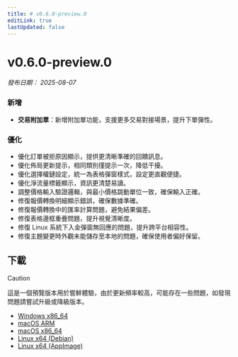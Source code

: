 ```yaml
---
title: # v0.6.0-preview.0
editLink: true
lastUpdated: false
---
```


# v0.6.0-preview.0  <Badge type="warning" text="preview" />

_發布日期： 2025-08-07_

### **新增**

- **交易附加單**：新增附加單功能，支援更多交易對接場景，提升下單彈性。

### 優化

- 優化訂單被拒原因顯示，提供更清晰準確的回饋訊息。
- 優化佈局更新提示，相同類別僅提示一次，降低干擾。
- 優化選擇權鏈設定，統一為表格彈窗樣式，設定更直觀便捷。
- 優化淨流量標籤顯示，資訊更清楚易讀。
- 調整價格輸入驗證邏輯，與最小價格跳動單位一致，確保輸入正確。
- 修復報價轉換明細顯示錯誤，確保數據準確。
- 修復報價轉換中的匯率計算問題，避免結果偏差。
- 修復表格邊框重疊問題，提升視覺清晰度。
- 修復 Linux 系統下入金彈窗無回應的問題，提升跨平台相容性。
- 修復主題變更時外觀未能儲存至本地的問題，確保使用者偏好保留。

## 下載


> [!CAUTION]
> 這是一個預覽版本用於嘗鮮體驗，由於更新頻率較高，可能存在一些問題，如發現問題請嘗試升級或降級版本。


- [Windows x86_64](https://assets.lbkrs.com/github/release/longbridge-desktop/preview/longbridge-v0.6.0-preview.0-windows-x86_64.exe)
- [macOS ARM](https://assets.lbkrs.com/github/release/longbridge-desktop/preview/longbridge-v0.6.0-preview.0-macos-aarch64.dmg)
- [macOS x86_64](https://assets.lbkrs.com/github/release/longbridge-desktop/preview/longbridge-v0.6.0-preview.0-macos-x86_64.dmg)
- [Linux x64 (Debian)](https://assets.lbkrs.com/github/release/longbridge-desktop/preview/longbridge-v0.6.0-preview.0-linux-x86_64.deb)
- [Linux x64 (AppImage)](https://assets.lbkrs.com/github/release/longbridge-desktop/preview/longbridge-v0.6.0-preview.0-linux-x86_64.AppImage)